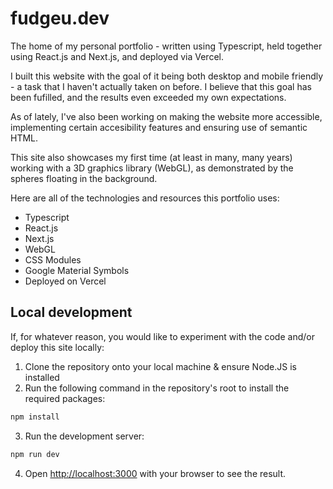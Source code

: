 # fudgeu.dev

The home of my personal portfolio - written using Typescript, held together using React.js and Next.js, and deployed via Vercel.

I built this website with the goal of it being both desktop and mobile friendly - a task that I haven't actually taken on before. I believe that this goal has been fufilled, and the results even exceeded my own expectations.

As of lately, I've also been working on making the website more accessible, implementing certain accesibility features and ensuring use of semantic HTML.

This site also showcases my first time (at least in many, many years) working with a 3D graphics library (WebGL), as demonstrated by the spheres floating in the background.

Here are all of the technologies and resources this portfolio uses:
- Typescript
- React.js
- Next.js
- WebGL
- CSS Modules
- Google Material Symbols
- Deployed on Vercel

## Local development

If, for whatever reason, you would like to experiment with the code and/or deploy this site locally:

1. Clone the repository onto your local machine & ensure Node.JS is installed
2. Run the following command in the repository's root to install the required packages:
```bash
npm install
```
3. Run the development server:
   
```bash
npm run dev
```

4. Open [http://localhost:3000](http://localhost:3000) with your browser to see the result.
